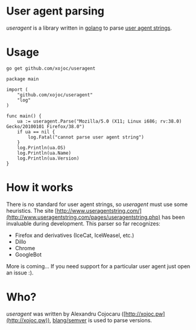 # User agent parsing
*useragent* is a library written in [golang](http://golang.org) to parse [user agent strings](http://useragentstring.com/).

# Usage

```
go get github.com/xojoc/useragent       
```

```
package main

import (
	"github.com/xojoc/useragent"
	"log"
)

func main() {
	ua := useragent.Parse("Mozilla/5.0 (X11; Linux i686; rv:38.0) Gecko/20100101 Firefox/38.0")
	if ua == nil {
		log.Fatal("cannot parse user agent string")
	}
	log.Println(ua.OS)
	log.Println(ua.Name)
	log.Println(ua.Version)
}

```

# How it works

There is no standard for user agent strings, so *useragent* must use some heuristics. The site [http://www.useragentstring.com/](http://www.useragentstring.com/pages/useragentstring.php) has been invaluable during development. This parser so far recognizes:
 * Firefox and derivatives (IceCat, IceWeasel, etc.)
 * Dillo
 * Chrome
 * GoogleBot

More is coming...
If you need support for a particular user agent just open an issue :).

# Who?
*useragent* was written by Alexandru Cojocaru ([http://xojoc.pw](http://xojoc.pw)), [blang/semver](https://github.com/blang/semver) is used to parse versions.